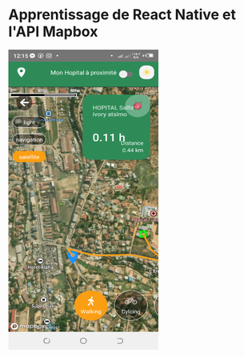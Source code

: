 # Apprentissage de React Native et l'API Mapbox

<img src="./src/assets/mapbox.png" width="300" height="600" alt="Mon image">

